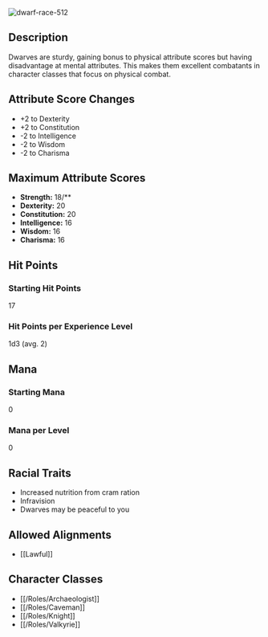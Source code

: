 ![dwarf-race-512](https://github.com/hyvanmielenpelit/GnollHack/assets/16661034/96169f64-7cd2-4b22-ad66-547fc79bc00e)

## Description

Dwarves are sturdy, gaining bonus to physical attribute scores but having disadvantage at mental attributes. This makes them excellent combatants in character classes that focus on physical combat.

## Attribute Score Changes

- +2 to Dexterity
- +2 to Constitution
- -2 to Intelligence
- -2 to Wisdom
- -2 to Charisma

## Maximum Attribute Scores

- **Strength:** 18/**
- **Dexterity:** 20
- **Constitution:** 20
- **Intelligence:** 16
- **Wisdom:** 16
- **Charisma:** 16

## Hit Points

### Starting Hit Points

17

### Hit Points per Experience Level

1d3 (avg. 2)

## Mana

### Starting Mana

0

### Mana per Level

0

## Racial Traits

- Increased nutrition from cram ration
- Infravision
- Dwarves may be peaceful to you

## Allowed Alignments

- [[Lawful]]

## Character Classes

- [[/Roles/Archaeologist]]
- [[/Roles/Caveman]]
- [[/Roles/Knight]]
- [[/Roles/Valkyrie]]